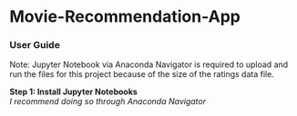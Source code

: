 # Movie-Recommendation-App

<h3>User Guide</h3>

Note: Jupyter Notebook via Anaconda Navigator is required to upload and run the files for this project because of the size of the ratings data file.

<b>Step 1: Install Jupyter Notebooks</b><br>
<em>I recommend doing so through Anaconda Navigator</em>
